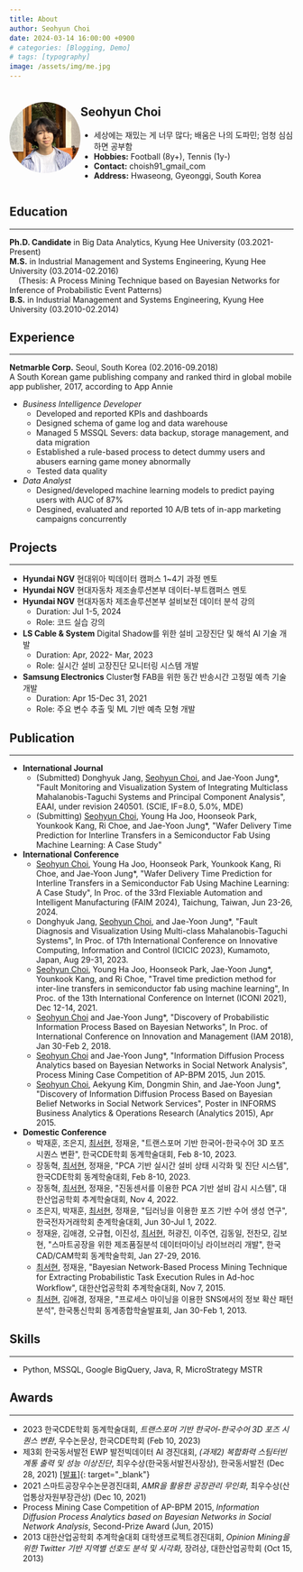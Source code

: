 ```yaml
---
title: About
author: Seohyun Choi
date: 2024-03-14 16:00:00 +0900
# categories: [Blogging, Demo]
# tags: [typography]
image: /assets/img/me.jpg
---
```


<!-- ## **Seohyun Choi** -->
<div style="display: flex; align-items: center;">
  <div style="flex: 1;">
    <img src="/assets/img/me.jpg" alt="Profile Picture" style="border-radius: 50%;" width="200">
  </div>
  <div style="flex: 3;">
  <h2><strong>Seohyun Choi</strong></h2>
      <ul>
      <li>세상에는 재밌는 게 너무 많다; 배움은 나의 도파민; 엄청 심심하면 공부함</li>
      <li><strong>Hobbies:</strong> Football (8y+), Tennis (1y-)</li>
      <li><strong>Contact:</strong> choish91_gmail_com</li>
      <li><strong>Address:</strong> Hwaseong, Gyeonggi, South Korea</li>
    </ul>
  </div>
</div>



## **Education**
---
**Ph.D. Candidate** in Big Data Analytics, Kyung Hee University (03.2021-Present)  
**M.S.** in Industrial Management and Systems Engineering, Kyung Hee University (03.2014-02.2016)  
&nbsp;&nbsp;&nbsp;&nbsp;(Thesis: A Process Mining Technique based on Bayesian Networks for Inference of Probabilistic Event Patterns)  
**B.S.** in Industrial Management and Systems Engineering, Kyung Hee University (03.2010-02.2014)


## **Experience**
---
**Netmarble Corp.** Seoul, South Korea (02.2016-09.2018)  
A South Korean game publishing company and ranked third in global mobile app publisher, 2017, according to App Annie
- _Business Intelligence Developer_
  - Developed and reported KPIs and dashboards
  - Designed schema of game log and data warehouse
  - Managed 5 MSSQL Severs: data backup, storage management, and data migration
  - Established a rule-based process to detect dummy users and abusers earning game money abnormally
  - Tested data quality
- _Data Analyst_
  - Designed/developed machine learning models to predict paying users with AUC of 87%
  - Desgined, evaluated and reported 10 A/B tets of in-app marketing campaigns concurrently 


## **Projects**
---
- **Hyundai NGV** 현대위아 빅데이터 캠퍼스 1~4기 과정 멘토
- **Hyundai NGV** 현대자동차 제조솔루션본부 데이터-부트캠퍼스 멘토
- **Hyundai NGV** 현대자동차 제조솔루션본부 설비보전 데이터 분석 강의
  - Duration: Jul 1-5, 2024
  - Role: 코드 실습 강의
- **LS Cable & System** Digital Shadow를 위한 설비 고장진단 및 해석 AI 기술 개발
  - Duration: Apr, 2022- Mar, 2023
  - Role: 실시간 설비 고장진단 모니터링 시스템 개발
- **Samsung Electronics** Cluster형 FAB을 위한 동간 반송시간 고정밀 예측 기술 개발
  - Duration: Apr 15-Dec 31, 2021
  - Role: 주요 변수 추출 및 ML 기반 예측 모형 개발


## **Publication**
---
- **International Journal**
  - (Submitted) Donghyuk Jang, <u>Seohyun Choi</u>, and Jae-Yoon Jung*, "Fault Monitoring and Visualization System of Integrating Multiclass Mahalanobis-Taguchi Systems and Principal Component Analysis", EAAI, under revision 240501. (SCIE, IF=8.0, 5.0%, MDE)
  - (Submitting) <u>Seohyun Choi</u>, Young Ha Joo, Hoonseok Park, Younkook Kang, Ri Choe, and Jae-Yoon Jung*, "Wafer Delivery Time Prediction for Interline Transfers in a Semiconductor Fab Using Machine Learning: A Case Study"
- **International Conference**
  - <u>Seohyun Choi</u>, Young Ha Joo, Hoonseok Park, Younkook Kang, Ri Choe, and Jae-Yoon Jung*, "Wafer Delivery Time Prediction for Interline Transfers in a Semiconductor Fab Using Machine Learning: A Case Study", In Proc. of the 33rd Flexiable Automation and Intelligent Manufacturing (FAIM 2024), Taichung, Taiwan, Jun 23-26, 2024.
  - Donghyuk Jang, <u>Seohyun Choi</u>, and Jae-Yoon Jung*, "Fault Diagnosis and Visualization Using Multi-class Mahalanobis-Taguchi Systems", In Proc. of 17th International Conference on Innovative Computing, Information and Control (ICICIC 2023), Kumamoto, Japan, Aug 29-31, 2023.
  - <u>Seohyun Choi</u>, Young Ha Joo, Hoonseok Park, Jae-Yoon Jung*, Younkook Kang, and Ri Choe, "Travel time prediction method for inter-line transfers in semiconductor fab using machine learning", In Proc. of the 13th International Conference on Internet (ICONI 2021), Dec 12-14, 2021.
  - <u>Seohyun Choi</u> and Jae-Yoon Jung*, "Discovery of Probabilistic Information Process Based on Bayesian Networks", In Proc. of International Conference on Innovation and Management (IAM 2018), Jan 30-Feb 2, 2018.
  - <u>Seohyun Choi</u> and Jae-Yoon Jung*, "Information Diffusion Process Analytics based on Bayesian Networks in Social Network Analysis", Process Mining Case Competition of AP-BPM 2015, Jun 2015.
  - <u>Seohyun Choi</u>, Aekyung Kim, Dongmin Shin, and Jae-Yoon Jung*, "Discovery of Information Diffusion Process Based on Bayesian Belief Networks in Social Network Services", Poster in INFORMS Business Analytics & Operations Research (Analytics 2015), Apr 2015.
- **Domestic Conference**
  - 박재훈, 조은지, <u>최서현</u>, 정재윤, "트랜스포머 기반 한국어-한국수어 3D 포즈 시퀀스 변환", 한국CDE학회 동계학술대회, Feb 8-10, 2023.
  - 장동혁, <u>최서현</u>, 정재윤, "PCA 기반 실시간 설비 상태 시각화 및 진단 시스템", 한국CDE학회 동계학술대회, Feb 8-10, 2023.
  - 장동혁, <u>최서현</u>, 정재윤, "진동센서를 이용한 PCA 기반 설비 감시 시스템", 대한산업공학회 추계학술대회, Nov 4, 2022.
  - 조은지, 박재훈, <u>최서현</u>, 정재윤, "딥러닝을 이용한 포즈 기반 수어 생성 연구", 한국전자거래학회 춘계학술대회, Jun 30-Jul 1, 2022.
  - 정재윤, 김애경, 오규협, 이진성, <u>최서현</u>, 허광진, 이주연, 김동일, 전찬모, 김보현, "스마트공장을 위한 제조품질분석 데이터마이닝 라이브러리 개발", 한국CAD/CAM학회 동계학술학회, Jan 27-29, 2016.
  - <u>최서현</u>, 정재윤, "Bayesian Network-Based Process Mining Technique for Extracting Probabilistic Task Execution Rules in Ad-hoc Workflow", 대한산업공학회 추계학술대회, Nov 7, 2015.
  - <u>최서현</u>, 김애경, 정재윤, "프로세스 마이닝을 이용한 SNS에서의 정보 확산 패턴 분석", 한국통신학회 동계종합학술발표회, Jan 30-Feb 1, 2013.


## **Skills**
---
- Python, MSSQL, Google BigQuery, Java, R, MicroStrategy MSTR


## **Awards**
---
- 2023 한국CDE학회 동계학술대회, _트랜스포머 기반 한국어-한국수어 3D 포즈 시퀀스 변환_, 우수논문상, 한국CDE학회 (Feb 10, 2023)
- 제3회 한국동서발전 EWP 발전빅데이터 AI 경진대회, _(과제2) 복합화력 스팀터빈 계통 출력 및 성능 이상진단_, 최우수상(한국동서발전사장상), 한국동서발전 (Dec 28, 2021) [[발표]](https://youtu.be/rbCXftaOywQ?si=x9q6WsDtsbY5LyVg&t=1037){: target="_blank"}
- 2021 스마트공장우수논문경진대회, _AMR을 활용한 공장관리 무인화_, 최우수상(산업통상자원부장관상) (Dec 10, 2021)
- Process Mining Case Competition of AP-BPM 2015, _Information Diffusion Process Analytics based on Bayesian Networks in Social Network Analysis_, Second-Prize Award (Jun, 2015)
- 2013 대한산업공학회 추계학술대회 대학생프로젝트경진대회, _Opinion Mining을 위한 Twitter 기반 지역별 선호도 분석 및 시각화_, 장려상, 대한산업공학회 (Oct 15, 2013)